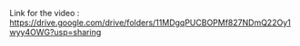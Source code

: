 Link for the video : https://drive.google.com/drive/folders/11MDgqPUCBOPMf827NDmQ22Oy1wyy4OWG?usp=sharing
